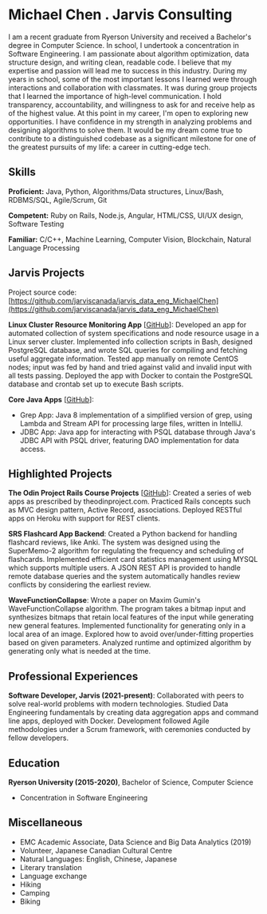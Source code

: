 # Michael Chen . Jarvis Consulting

I am a recent graduate from Ryerson University and received a Bachelor's degree in Computer Science. In school, I undertook a concentration in Software Engineering. I am passionate about algorithm optimization, data structure design, and writing clean, readable code. I believe that my expertise and passion will lead me to success in this industry.
During my years in school, some of the most important lessons I learned were through interactions and collaboration with classmates. It was during group projects that I learned the importance of high-level communication. I hold transparency, accountability, and willingness to ask for and receive help as of the highest value.
At this point in my career, I'm open to exploring new opportunities. I have confidence in my strength in analyzing problems and designing algorithms to solve them. It would be my dream come true to contribute to a distinguished codebase as a significant milestone for one of the greatest pursuits of my life: a career in cutting-edge tech.

## Skills

**Proficient:** Java, Python, Algorithms/Data structures, Linux/Bash, RDBMS/SQL, Agile/Scrum, Git

**Competent:** Ruby on Rails, Node.js, Angular, HTML/CSS, UI/UX design, Software Testing

**Familiar:** C/C++, Machine Learning, Computer Vision, Blockchain, Natural Language Processing

## Jarvis Projects

Project source code: [https://github.com/jarviscanada/jarvis_data_eng_MichaelChen](https://github.com/jarviscanada/jarvis_data_eng_MichaelChen)


**Linux Cluster Resource Monitoring App** [[GitHub](https://github.com/jarviscanada/jarvis_data_eng_MichaelChen/tree/master/linux_sql)]: Developed an app for automated collection of system specifications and node resource usage in a Linux server cluster. Implemented info collection scripts in Bash, designed PostgreSQL database, and wrote SQL queries for compiling and fetching useful aggregate information. Tested app manually on remote CentOS nodes; input was fed by hand and tried against valid and invalid input with all tests passing. Deployed the app with Docker to contain the PostgreSQL database and crontab set up to execute Bash scripts.

**Core Java Apps** [[GitHub](https://github.com/jarviscanada/jarvis_data_eng_MichaelChen/tree/master/core_java)]:
      
  - Grep App: Java 8 implementation of a simplified version of grep, using Lambda and Stream API for processing large files, written in IntelliJ.
  - JDBC App: Java app for interacting with PSQL database through Java's JDBC API with PSQL driver, featuring DAO implementation for data access.


## Highlighted Projects
**The Odin Project Rails Course Projects** [[GitHub](https://github.com/mwcchen)]: Created a series of web apps as prescribed by theodinproject.com. Practiced Rails concepts such as MVC design pattern, Active Record, associations. Deployed RESTful apps on Heroku with support for REST clients.

**SRS Flashcard App Backend**: Created a Python backend for handling flashcard reviews, like Anki. The system was designed using the SuperMemo-2 algorithm for regulating the frequency and scheduling of flashcards. Implemented efficient card statistics management using MYSQL which supports multiple users. A JSON REST API is provided to handle remote database queries and the system automatically handles review conflicts by considering the earliest review.

**WaveFunctionCollapse**: Wrote a paper on Maxim Gumin's WaveFunctionCollapse algorithm. The program takes a bitmap input and synthesizes bitmaps that retain local features of the input while generating new general features. Implemented functionality for generating only in a local area of an image. Explored how to avoid over/under-fitting properties based on given parameters. Analyzed runtime and optimized algorithm by generating only what is needed at the time.


## Professional Experiences

**Software Developer, Jarvis (2021-present)**: Collaborated with peers to solve real-world problems with modern technologies. Studied Data Engineering fundamentals by creating data aggregation apps and command line apps, deployed with Docker. Development followed Agile methodologies under a Scrum framework, with ceremonies conducted by fellow developers.


## Education
**Ryerson University (2015-2020)**, Bachelor of Science, Computer Science
- Concentration in Software Engineering


## Miscellaneous
- EMC Academic Associate, Data Science and Big Data Analytics (2019)
- Volunteer, Japanese Canadian Cultural Centre
- Natural Languages: English, Chinese, Japanese
- Literary translation
- Language exchange
- Hiking
- Camping
- Biking